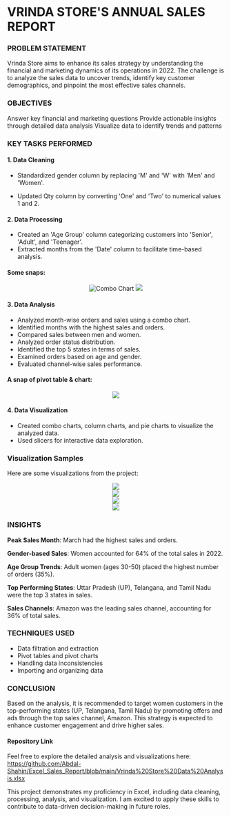 
# VRINDA STORE'S ANNUAL SALES REPORT 



### PROBLEM STATEMENT
Vrinda Store aims to enhance its sales strategy by understanding the financial and marketing dynamics of its operations in 2022. The challenge is to analyze the sales data to uncover trends, identify key customer demographics, and pinpoint the most effective sales channels.

### OBJECTIVES

Answer key financial and marketing questions
Provide actionable insights through detailed data analysis
Visualize data to identify trends and patterns

### KEY TASKS PERFORMED
#### 1. Data Cleaning

* Standardized gender column by replacing 'M' and 'W' with 'Men' and 'Women'.

* Updated Qty column by converting 'One' and 'Two' to numerical values 1 and 2.

#### 2. Data Processing

* Created an 'Age Group' column categorizing customers into 'Senior', 'Adult', and 'Teenager'.
* Extracted months from the 'Date' column to facilitate time-based analysis.

#### Some snaps:
<div align="center">
    <img src="https://github.com/Abdal-Shahin/Excel_Sales_Report/assets/173780042/4b071549-99c2-48c0-86b2-e1ba1449a7b7" alt="Combo Chart">     <img src= "https://github.com/Abdal-Shahin/Excel_Sales_Report/assets/173780042/b0361bf3-dc52-43d9-ab3f-39eaa44236aa"> </div>


#### 3. Data Analysis

* Analyzed month-wise orders and sales using a combo chart.
* Identified months with the highest sales and orders.
* Compared sales between men and women.
* Analyzed order status distribution.
* Identified the top 5 states in terms of sales.
* Examined orders based on age and gender.
* Evaluated channel-wise sales performance.

#### A snap of pivot table & chart:
<div align="center"> <img src="https://github.com/Abdal-Shahin/Excel_Sales_Report/assets/173780042/7e0eb98b-a9d2-4212-adba-8ccb7bfa1bb5"> </div>

#### 4. Data Visualization

* Created combo charts, column charts, and pie charts to visualize the analyzed data.
* Used slicers for interactive data exploration.

### Visualization Samples
Here are some visualizations from the project:
<div align="center"> <img src="https://github.com/Abdal-Shahin/Excel_Sales_Report/assets/173780042/dd0ae6fb-dc02-4ff3-8baf-7470671f1368"> </div>
<div align="center"> <img src="https://github.com/Abdal-Shahin/Excel_Sales_Report/assets/173780042/3bc3ed5f-f573-44a1-970e-26d2ed601ea6"> </div>
<div align="center"> <img src="https://github.com/Abdal-Shahin/Excel_Sales_Report/assets/173780042/f52ab3b5-808c-4dc5-ad76-947620a8c220"> </div>
<div align="center"> <img src="https://github.com/Abdal-Shahin/Excel_Sales_Report/assets/173780042/08cd6d06-45b7-4507-a1e9-f65bbe3da6aa"> </div>



### INSIGHTS
**Peak Sales Month**: March had the highest sales and orders.

**Gender-based Sales**: Women accounted for 64% of the total sales in 2022.

**Age Group Trends**: Adult women (ages 30-50) placed the highest number of orders (35%).

**Top Performing States**: Uttar Pradesh (UP), Telangana, and Tamil Nadu were the top 3 states in sales.

**Sales Channels**: Amazon was the leading sales channel, accounting for 36% of total sales.

### TECHNIQUES USED
* Data filtration and extraction
* Pivot tables and pivot charts
* Handling data inconsistencies
* Importing and organizing data

### CONCLUSION
Based on the analysis, it is recommended to target women customers in the top-performing states (UP, Telangana, Tamil Nadu) by promoting offers and ads through the top sales channel, Amazon. This strategy is expected to enhance customer engagement and drive higher sales.

#### Repository Link

Feel free to explore the detailed analysis and visualizations here: https://github.com/Abdal-Shahin/Excel_Sales_Report/blob/main/Vrinda%20Store%20Data%20Analysis.xlsx

This project demonstrates my proficiency in Excel, including data cleaning, processing, analysis, and visualization. I am excited to apply these skills to contribute to data-driven decision-making in future roles.
